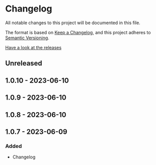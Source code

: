# Changelog

All notable changes to this project will be documented in this file.

The format is based on [Keep a Changelog](https://keepachangelog.com/en/1.0.0/),
and this project adheres to [Semantic Versioning](https://semver.org/spec/v2.0.0.html).

[Have a look at the releases](https://github.com/hadiraz/react-custom-otp)

## Unreleased

## 1.0.10 - 2023-06-10

## 1.0.9 - 2023-06-10

## 1.0.8 - 2023-06-10

## 1.0.7 - 2023-06-09
### Added
- Changelog

